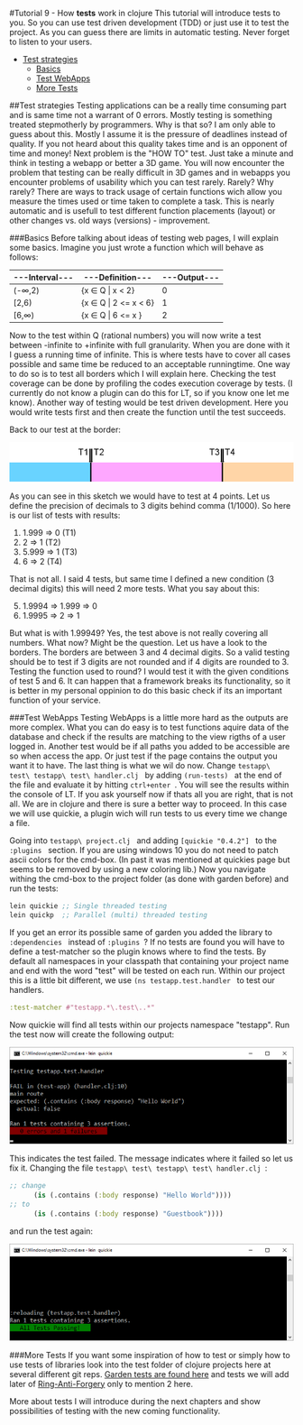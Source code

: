 #Tutorial 9 - How **tests** work in clojure
This tutorial will introduce tests to you. So you can use test driven development (TDD) or just use it to test the project.
As you can guess there are limits in automatic testing. Never forget to listen to your users.

- [Test strategies](#test-strategies)
    - [Basics](#basics)
    - [Test WebApps](#test-webapps)
    - [More Tests](#more-tests)

##Test strategies
Testing applications can be a really time consuming part and is same time not a warrant of 0 errors.
Mostly testing is something treated stepmotherly by programmers. Why is that so? 
I am only able to guess about this. Mostly I assume it is the pressure of deadlines instead of quality. If you not heard about this quality takes time and is an opponent of time and money!
Next problem is the "HOW TO" test. Just take a minute and think in testing a webapp or better a 3D game.
You will now encounter the problem that testing can be really difficult in 3D games and in webapps you encounter problems of usability which you can test rarely.
Rarely? Why rarely? There are ways to track usage of certain functions wich allow you measure the times used or time taken to complete a task. This is nearly automatic and is usefull to test different function placements (layout) or other changes vs. old ways (versions) - improvement.

###Basics
Before talking about ideas of testing web pages, I will explain some basics.
Imagine you just wrote a function which will behave as follows:

|---Interval---|---Definition---|---Output---|
|------|------|------|
|(-&#8734;,2)|{x &#8712; Q &#124; x < 2}|0|
|&#91;2,6)|{x &#8712; Q &#124; 2 <= x < 6}|1|
|&#91;6,&#8734;)|{x &#8712; Q &#124; 6 <= x }|2|

Now to the test within Q (rational numbers) you will now write a test between -infinite to +infinite with full granularity. When you are done with it I guess a running time of infinite.
This is where tests have to cover all cases possible and same time be reduced to an acceptable runningtime.
One way to do so is to test all borders which I will explain here. Checking the test coverage can be done by profiling the codes execution coverage by tests.
(I currently do not know a plugin can do this for LT, so if you know one let me know).
Another way of testing would be test driven development. Here you would write tests first and then create the function until the test succeeds.

Back to our test at the border:

![Sketch borders](./gimp/testbar.png)

As you can see in this sketch we would have to test at 4 points. Let us define the precision of decimals to 3 digits behind comma (1/1000).
So here is our list of tests with results:

1. 1.999 => 0 (T1)
2. 2     => 1 (T2)
3. 5.999 => 1 (T3)
4. 6     => 2 (T4)

That is not all. I said 4 tests, but same time I defined a new condition (3 decimal digits) this will need 2 more tests. What you say about this:

5. 1.9994 => 1.999 => 0
6. 1.9995 => 2 => 1

But what is with 1.99949? Yes, the test above is not really covering all numbers.
What now? Might be the question. Let us have a look to the borders.
The borders are between 3 and 4 decimal digits. So a valid testing should be to test if 3 digits are not rounded and if 4 digits are rounded to 3.
Testing the function used to round? I would test it with the given conditions of test 5 and 6. It can happen that a framework breaks its functionality, so it is better in my personal oppinion to do this basic check if its an important function of your service.

###Test WebApps
Testing WebApps is a little more hard as the outputs are more complex. What you can do easy is to test functions aquire data of the database and check if the results are matching to the view rigths of a user logged in.
Another test would be if all paths you added to be accessible are so when access the app. Or just test if the page contains the output you want it to have. 
The last thing is what we wil do now.
Change `testapp\ test\ testapp\ test\ handler.clj ` by adding `(run-tests) ` at the end of the file and evaluate it by hitting `ctrl+enter `.
You will see the results within the console of LT. If you ask yourself now if thats all you are right, that is not all. 
We are in clojure and there is sure a better way to proceed. In this case we will use quickie, a plugin wich will run tests to us every time we change a file.

Going into `testapp\ project.clj ` and adding `[quickie "0.4.2"] ` to the `:plugins ` section. If you are using windows 10 you do not need to patch ascii colors for the cmd-box.
(In past it was mentioned at quickies page but seems to be removed by using a new coloring lib.)
Now you navigate withing the cmd-box to the project folder (as done with garden before) and run the tests:

```clojure 
lein quickie ;; Single threaded testing
lein quickp  ;; Parallel (multi) threaded testing
```

If you get an error its possible same of garden you added the library to `:dependencies ` instead of `:plugins `?
If no tests are found you will have to define a test-matcher so the plugin knows where to find the tests.
By default all namespaces in your classpath that containing your project name and end with the word "test" will be tested on each run.
Within our project this is a little bit different, we use `(ns testapp.test.handler ` to test our handlers.

```clojure
:test-matcher #"testapp.*\.test\..*"
```

Now quickie will find all tests within our projects namespace "testapp".
Run the test now will create the following output:

![CMD tests fail](./img/fail.png)

This indicates the test failed. The message indicates where it failed so let us fix it.
Changing the file `testapp\ test\ testapp\ test\ handler.clj `:

```clojure
;; change
      (is (.contains (:body response) "Hello World"))))
;; to	  
      (is (.contains (:body response) "Guestbook"))))
```

and run the test again:

![CMD tests succeed](./img/succeed.png)

###More Tests
If you want some inspiration of how to test or simply how to use tests of libraries look into the test folder of clojure projects here at several different git reps.
[Garden tests are found here](https://github.com/noprompt/garden/tree/master/test/garden) and
tests we will add later of [Ring-Anti-Forgery](https://github.com/weavejester/ring-anti-forgery/tree/master/test/ring) only to mention 2 here.

More about tests I will introduce during the next chapters and show possibilities of testing with the new coming functionality.